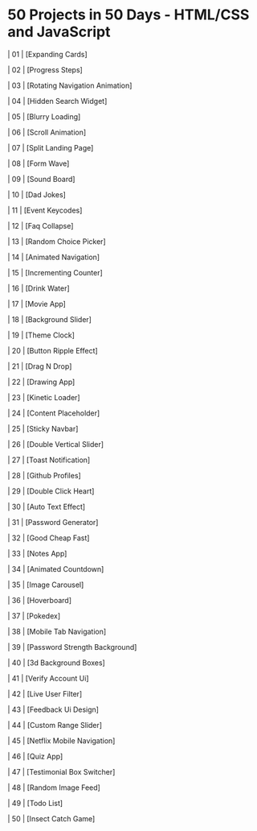 # 50 Projects in 50 Days - HTML/CSS and JavaScript


| 01 | [Expanding Cards]

| 02 | [Progress Steps]

| 03 | [Rotating Navigation Animation]

| 04 | [Hidden Search Widget]

| 05 | [Blurry Loading]

| 06 | [Scroll Animation]

| 07 | [Split Landing Page]

| 08 | [Form Wave]

| 09 | [Sound Board]
 
| 10 | [Dad Jokes]

| 11 | [Event Keycodes]

| 12 | [Faq Collapse]

| 13 | [Random Choice Picker]

| 14 | [Animated Navigation]

| 15 | [Incrementing Counter]

| 16 | [Drink Water]

| 17 | [Movie App]

| 18 | [Background Slider]

| 19 | [Theme Clock]

| 20 | [Button Ripple Effect]

| 21 | [Drag N Drop]

| 22 | [Drawing App]

| 23 | [Kinetic Loader]

| 24 | [Content Placeholder]

| 25 | [Sticky Navbar]

| 26 | [Double Vertical Slider]

| 27 | [Toast Notification]

| 28 | [Github Profiles]

| 29 | [Double Click Heart]

| 30 | [Auto Text Effect]

| 31 | [Password Generator]

| 32 | [Good Cheap Fast]

| 33 | [Notes App]

| 34 | [Animated Countdown]

| 35 | [Image Carousel]

| 36 | [Hoverboard]

| 37 | [Pokedex]

| 38 | [Mobile Tab Navigation]

| 39 | [Password Strength Background]

| 40 | [3d Background Boxes]

| 41 | [Verify Account Ui]

| 42 | [Live User Filter]

| 43 | [Feedback Ui Design]

| 44 | [Custom Range Slider]

| 45 | [Netflix Mobile Navigation]

| 46 | [Quiz App]

| 47 | [Testimonial Box Switcher]

| 48 | [Random Image Feed]

| 49 | [Todo List]

| 50 | [Insect Catch Game]


